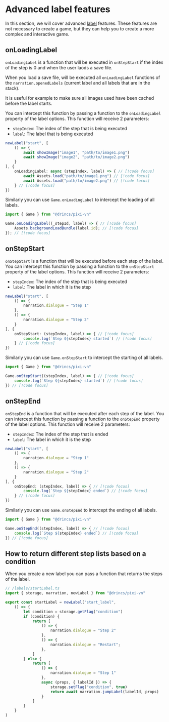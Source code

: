 # Advanced label features

In this section, we will cover advanced [label](/start/labels.md) features. These features are not necessary to create a game, but they can help you to create a more complex and interactive game.

## onLoadingLabel

`onLoadingLabel` is a function that will be executed in `onStepStart` if the index of the step is 0 and when the user laods a save file.

When you load a save file, will be executed all `onLoadingLabel` functions of the `narration.openedLabels` (current label and all labels that are in the stack).

It is useful for example to make sure all images used have been cached before the label starts.

You can intercept this function by passing a function to the `onLoadingLabel` property of the label options. This function will receive 2 parameters:

- `stepIndex`: The index of the step that is being executed
- `label`: The label that is being executed

```ts
newLabel("start", [
    () => {
        await showImage("image1", "path/to/image1.png")
        await showImage("image2", "path/to/image2.png")
    }
], {
    onLoadingLabel: async (stepIndex, label) => { // [!code focus]
        await Assets.load("path/to/image1.png") // [!code focus]
        await Assets.load("path/to/image2.png") // [!code focus]
    } // [!code focus]
})
```

Similarly you can use `Game.onLoadingLabel` to intercept the loading of all labels.

```ts
import { Game } from "@drincs/pixi-vn"

Game.onLoadingLabel((_stepId, label) => { // [!code focus]
    Assets.backgroundLoadBundle(label.id); // [!code focus]
}); // [!code focus]
```

## onStepStart

`onStepStart` is a function that will be executed before each step of the label. You can intercept this function by passing a function to the `onStepStart` property of the label options. This function will receive 2 parameters:

- `stepIndex`: The index of the step that is being executed
- `label`: The label in which it is the step

```ts
newLabel("start", [
    () => {
        narration.dialogue = "Step 1"
    },
    () => {
        narration.dialogue = "Step 2"
    }
], {
    onStepStart: (stepIndex, label) => { // [!code focus]
        console.log(`Step ${stepIndex} started`) // [!code focus]
    } // [!code focus]
})
```

Similarly you can use `Game.onStepStart` to intercept the starting of all labels.

```ts
import { Game } from "@drincs/pixi-vn"

Game.onStepStart((stepIndex, label) => { // [!code focus]
    console.log(`Step ${stepIndex} started`) // [!code focus]
}) // [!code focus]
```

## onStepEnd

`onStepEnd` is a function that will be executed after each step of the label. You can intercept this function by passing a function to the `onStepEnd` property of the label options. This function will receive 2 parameters:

- `stepIndex`: The index of the step that is ended
- `label`: The label in which it is the step

```ts
newLabel("start", [
    () => {
        narration.dialogue = "Step 1"
    },
    () => {
        narration.dialogue = "Step 2"
    }
], {
    onStepEnd: (stepIndex, label) => { // [!code focus]
        console.log(`Step ${stepIndex} ended`) // [!code focus]
    } // [!code focus]
})
```

Similarly you can use `Game.onStepEnd` to intercept the ending of all labels.

```ts
import { Game } from "@drincs/pixi-vn"

Game.onStepEnd((stepIndex, label) => { // [!code focus]
    console.log(`Step ${stepIndex} ended`) // [!code focus]
}) // [!code focus]
```

## How to return different step lists based on a condition

When you create a new label you can pass a function that returns the steps of the label.

```ts
// /labels/startLabel.ts
import { storage, narration, newLabel } from "@drincs/pixi-vn"

export const startLabel = newLabel("start_label",
    () => {
        let condition = storage.getFlag("condition")
        if (condition) {
            return [
                () => {
                    narration.dialogue = "Step 2"
                },
                () => {
                    narration.dialogue = "Restart";
                },
            ]
        } else {
            return [
                () => {
                    narration.dialogue = "Step 1"
                },
                async (props, { labelId }) => {
                    storage.setFlag("condition", true)
                    return await narration.jumpLabel(labelId, props)
                }
            ]
        }
    }
)
```

<sandbox
template="mzw5n2"
entry="/src/labels/startLabel.ts"
/>
